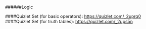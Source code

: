 ######Logic

####Quizlet Set (for basic operators): <https://quizlet.com/_2uprq0>
####Quizlet Set (for truth tables): <https://quizlet.com/_2ups5n>